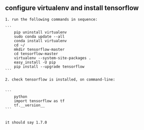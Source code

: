
## configure virtualenv and install tensorflow ##

	1. run the following commands in sequence:
	
	```
		pip uninstall virtualenv
		sudo conda update --all
		conda install virtualenv
		cd ~/
		mkdir tensorflow-master
		cd tensorflow-master
		virtualenv --system-site-packages .
		easy_install -U pip 
		pip install --upgrade tensorflow
	```

	2. check tensorflow is installed, on command-line: 


	```
		python
		import tensorflow as tf
		tf.__version__ 
	```


	it should say 1.7.0
